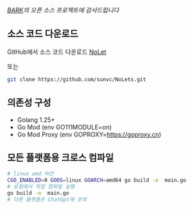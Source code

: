 
*[BARK](https://github.com/Finb/Bark)의 오픈 소스 프로젝트에 감사드립니다*
## 소스 코드 다운로드
GitHub에서 소스 코드 다운로드 [NoLet](https://github.com/sunvc/NoLets)

또는
```sh
git clone https://github.com/sunvc/NoLets.git
```
## 의존성 구성
- Golang 1.25+
- Go Mod (env GO111MODULE=on)
- Go Mod Proxy (env GOPROXY=https://goproxy.cn)

## 모든 플랫폼용 크로스 컴파일
```sh
# linux amd 버전
CGO_ENABLED=0 GOOS=linux GOARCH=amd64 go build -o  main.go 
# 로컬에서 직접 컴파일 실행
go build -o  main.go 
# 다른 플랫폼은 ChatGpt에 문의
```

